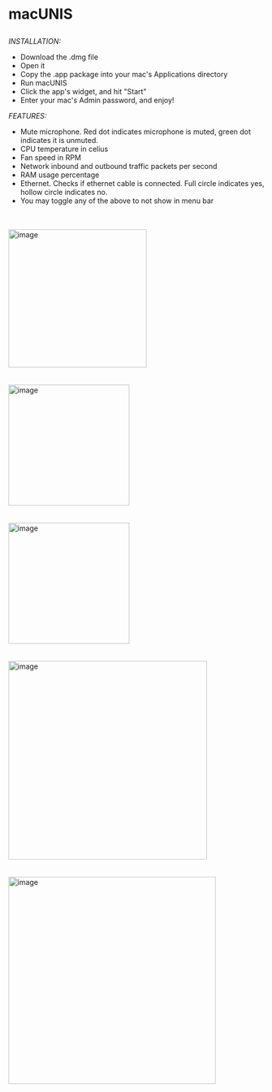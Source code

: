 <h1 style='color: "red"'>                         

macUNIS

</h1>



_INSTALLATION:_

- Download the .dmg file
- Open it
- Copy the .app package into your mac's Applications directory
- Run macUNIS
- Click the app's widget, and hit "Start"
- Enter your mac's Admin password, and enjoy!



_FEATURES:_
- Mute microphone. Red dot indicates microphone is muted, green dot indicates it is unmuted.
- CPU temperature in celius
- Fan speed in RPM
- Network inbound and outbound traffic packets per second
- RAM usage percentage
- Ethernet. Checks if ethernet cable is connected. Full circle indicates yes, hollow circle indicates no.
- You may toggle any of the above to not show in menu bar


<br>
<br>
<img width="272" alt="image" src="https://github.com/amirunis/macUNIS/assets/77440128/944034a7-2f5f-46f1-8dad-88429a85372b">

<br>
<br>
<br>
<img width="238" alt="image" src="https://github.com/amirunis/macUNIS/assets/77440128/187def17-1098-4878-beb5-f041f578ccf3">


<br>
<br>
<br>
<img width="238" alt="image" src="https://github.com/amirunis/macUNIS/assets/77440128/c764b420-66fb-4034-ab2b-9e17a588f867">


<br>
<br>
<br>
<img width="391" alt="image" src="https://github.com/amirunis/macUNIS/assets/77440128/4060e89d-7c07-490a-b83f-c4e22fee2967">
<br>
<br>
<br>
<img width="408" alt="image" src="https://github.com/amirunis/macUNIS/assets/77440128/deaedd74-9378-4702-bc3f-00e0dc8cc383">
